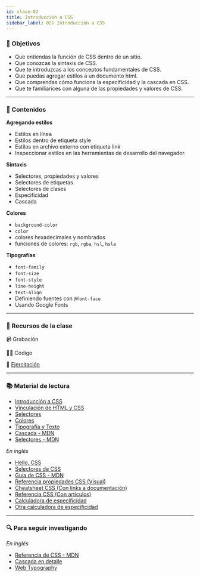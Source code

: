 ```yaml
---
id: clase-02
title: Introducción a CSS
sidebar_label: 02) Introducción a CSS
---
```


### 🏁 Objetivos

- Que entiendas la función de CSS dentro de un sitio.
- Que conozcas la sintaxis de CSS.
- Que te introduzcas a los conceptos fundamentales de CSS.
- Que puedas agregar estilos a un documento html.
- Que comprendas cómo funciona la especificidad y la cascada en CSS.
- Que te familiarices con alguna de las propiedades y valores de CSS.

---

### 📝 Contenidos

**Agregando estilos**

- Estilos en línea
- Estilos dentro de etiqueta style
- Estilos en archivo externo con etiqueta link
- Inspeccionar estilos en las herramientas de desarrollo del navegador.

**Sintaxis**

- Selectores, propiedades y valores
- Selectores de etiquetas
- Selectores de clases
- Especificidad
- Cascada

**Colores**

- `background-color`
- `color`
- colores hexadecimales y nombrados
- funciones de colores: `rgb`, `rgba`, `hsl`, `hsla`

**Tipografías**

- `font-family`
- `font-size`
- `font-style`
- `line-height`
- `text-align`
- Definiendo fuentes con `@font-face`
- Usando Google Fonts

---

### 🚀 Recursos de la clase

📹 Grabación

👩‍💻 Código

💪 [Ejercitación](https://github.com/Ada-IT/ejercicios-frontend/blob/master/modulo-1/ejercicios/05-introduccion-a-css.md)

---

### 📚 Material de lectura

- [Introducción a CSS](https://frontend.adaitw.org/docs/html-css/hc07)
- [Vinculación de HTML y CSS](https://frontend.adaitw.org/docs/html-css/hc08)
- [Selectores](https://frontend.adaitw.org/docs/html-css/hc09)
- [Colores](https://frontend.adaitw.org/docs/html-css/hc10)
- [Tipografía y Texto](https://frontend.adaitw.org/docs/html-css/hc11)
- [Cascada - MDN](https://developer.mozilla.org/es/docs/Learn/CSS/Building_blocks/Cascada_y_herencia)
- [Selectores - MDN](https://developer.mozilla.org/es/docs/Learn/CSS/Building_blocks/Selectores_CSS)

_En inglés_

- [Hello, CSS](https://www.internetingishard.com/html-and-css/hello-css/)
- [Selectores de CSS](https://www.internetingishard.com/html-and-css/css-selectors/)
- [Guía de CSS - MDN](https://developer.mozilla.org/es/docs/Learn/CSS/First_steps)
- [Referencia propiedades CSS (Visual)](https://cssreference.io/)
- [Cheatsheet CSS (Con links a documentación)](https://adam-marsden.co.uk/css-cheat-sheet)
- [Referencia CSS (Con artículos)](https://tympanus.net/codrops/css_reference/)
- [Calculadora de especificidad](https://specificity.keegan.st/)
- [Otra calculadora de especificidad](https://polypane.app/css-specificity-calculator/)

---

### 🔍 Para seguir investigando

_En inglés_

- [Referencia de CSS - MDN](https://developer.mozilla.org/en-US/docs/Web/CSS/Reference)
- [Cascada en detalle](https://wattenberger.com/blog/css-cascade)
- [Web Typography](https://www.internetingishard.com/html-and-css/web-typography/)
